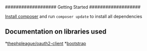 ###################
Getting Started
###################


[Install composer](https://getcomposer.org/) and run `composer update` to install all dependencies

## Documentation on libraries used

*[thephpleague/oauth2-client](https://github.com/thephpleague/oauth2-client)
*[bootstrap](https://getbootstrap.com/docs/3.3/getting-started/)
